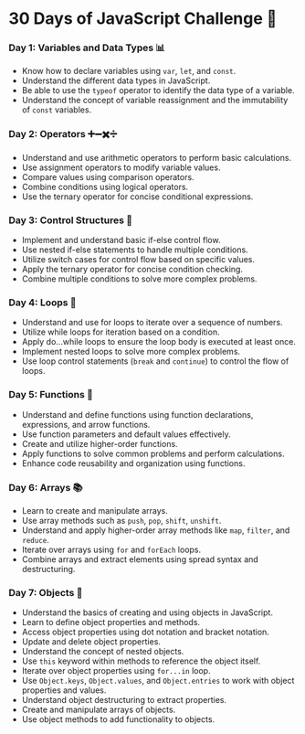 # 30 Days of JavaScript Challenge 🚀

### Day 1: Variables and Data Types 📊
- Know how to declare variables using `var`, `let`, and `const`.
- Understand the different data types in JavaScript.
- Be able to use the `typeof` operator to identify the data type of a variable.
- Understand the concept of variable reassignment and the immutability of `const` variables.

### Day 2: Operators ➕➖✖️➗
- Understand and use arithmetic operators to perform basic calculations.
- Use assignment operators to modify variable values.
- Compare values using comparison operators.
- Combine conditions using logical operators.
- Use the ternary operator for concise conditional expressions.

### Day 3: Control Structures 🔀
- Implement and understand basic if-else control flow.
- Use nested if-else statements to handle multiple conditions.
- Utilize switch cases for control flow based on specific values.
- Apply the ternary operator for concise condition checking.
- Combine multiple conditions to solve more complex problems.

### Day 4: Loops 🔄
- Understand and use for loops to iterate over a sequence of numbers.
- Utilize while loops for iteration based on a condition.
- Apply do...while loops to ensure the loop body is executed at least once.
- Implement nested loops to solve more complex problems.
- Use loop control statements (`break` and `continue`) to control the flow of loops.

### Day 5: Functions 🔧
- Understand and define functions using function declarations, expressions, and arrow functions.
- Use function parameters and default values effectively.
- Create and utilize higher-order functions.
- Apply functions to solve common problems and perform calculations.
- Enhance code reusability and organization using functions.

### Day 6: Arrays 📚
- Learn to create and manipulate arrays.
- Use array methods such as `push`, `pop`, `shift`, `unshift`.
- Understand and apply higher-order array methods like `map`, `filter`, and `reduce`.
- Iterate over arrays using `for` and `forEach` loops.
- Combine arrays and extract elements using spread syntax and destructuring.

### Day 7: Objects 🧩
- Understand the basics of creating and using objects in JavaScript.
- Learn to define object properties and methods.
- Access object properties using dot notation and bracket notation.
- Update and delete object properties.
- Understand the concept of nested objects.
- Use `this` keyword within methods to reference the object itself.
- Iterate over object properties using `for...in` loop.
- Use `Object.keys`, `Object.values`, and `Object.entries` to work with object properties and values.
- Understand object destructuring to extract properties.
- Create and manipulate arrays of objects.
- Use object methods to add functionality to objects.

